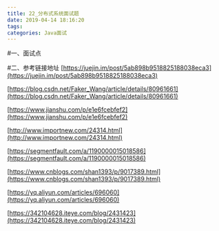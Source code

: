 ```yaml
---
title: 22_分布式系统面试题
date: 2019-04-14 18:16:20
tags:
categories: Java面试
---
```



#一、面试点



#二、参考链接地址
[https://juejin.im/post/5ab898b9518825188038eca3](https://juejin.im/post/5ab898b9518825188038eca3)

[https://blog.csdn.net/Faker_Wang/article/details/80961661](https://blog.csdn.net/Faker_Wang/article/details/80961661)

[https://www.jianshu.com/p/e1e6fcebfef2](https://www.jianshu.com/p/e1e6fcebfef2)

[http://www.importnew.com/24314.html](http://www.importnew.com/24314.html)

[https://segmentfault.com/a/1190000015018586](https://segmentfault.com/a/1190000015018586)

[https://www.cnblogs.com/shan1393/p/9017389.html](https://www.cnblogs.com/shan1393/p/9017389.html)

[https://yq.aliyun.com/articles/696060](https://yq.aliyun.com/articles/696060)

[https://342104628.iteye.com/blog/2431423](https://342104628.iteye.com/blog/2431423)